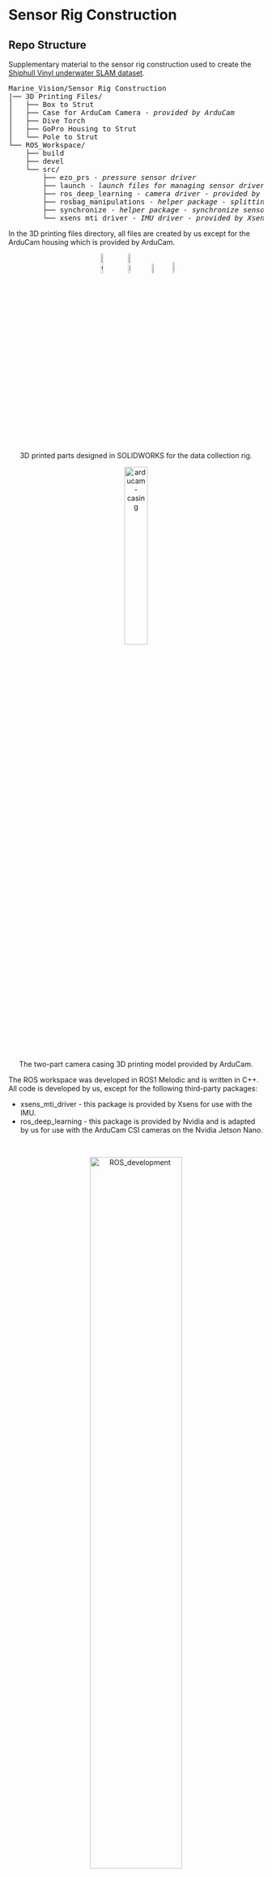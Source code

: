 # Sensor Rig Construction
## Repo Structure
Supplementary material to the sensor rig construction used to create the [Shiphull Vinyl underwater SLAM dataset](https://github.com/African-Robotics-Unit/Ship-Hull-Vinyl-Dataset).  

<pre>
Marine_Vision/Sensor Rig Construction
|── 3D Printing Files/ 
│   ├── Box to Strut
│   ├── Case for ArduCam Camera - <i>provided by ArduCam</i>
│   ├── Dive Torch 
│   ├── GoPro Housing to Strut 
│   └── Pole to Strut 
└── ROS_Workspace/ 
    ├── build 
    ├── devel 
    └── src/ 
        ├── ezo_prs - <i>pressure sensor driver</i>
        ├── launch - <i>launch files for managing sensor drivers</i>
        ├── ros_deep_learning - <i>camera driver - provided by Nvidia</i>
        ├── rosbag_manipulations - <i>helper package - splitting and joining rosbags</i>
        ├── synchronize - <i>helper package - synchronize sensor data</i>
        └── xsens_mti_driver - <i>IMU driver - provided by Xsens</i>
</pre> 

In the 3D printing files directory, all files are created by us except for the ArduCam housing which is provided by ArduCam.  

<p align="center" width="100%">
 <img width="10%" alt="goPro-to-strut" src="https://github.com/user-attachments/assets/7478ebf5-0220-4198-b137-d3c0060c9056" />
 <img width="10%" alt="pole-to-strut" src="https://github.com/user-attachments/assets/53ab0e90-5454-4c01-b76f-f616a157aa2c" />
 <img width="7%" alt="dive_torch" src="https://github.com/user-attachments/assets/c0b21d17-aede-48c0-9504-da6bcca11c91" />
 <img width="7.5%" alt="L-bracket" src="https://github.com/user-attachments/assets/16da769c-b641-4a1e-8764-5287c46f71f9" />
 <br>
 3D printed parts designed in SOLIDWORKS for the data collection rig.
</p>

<p align="center" width="100%"> 
 <img width="30%" alt="arducam-casing" src="https://github.com/user-attachments/assets/1355826c-f38b-427d-83a0-ed2508d60591" />  
 <br />
 The two-part camera casing 3D printing model provided by ArduCam. 
</p>

The ROS workspace was developed in ROS1 Melodic and is written in C++. All code is developed by us, except for the following third-party packages:
* xsens_mti_driver - this package is provided by Xsens for use with the IMU.
* ros_deep_learning - this package is provided by Nvidia and is adapted by us for use with the ArduCam CSI cameras on the Nvidia Jetson Nano.

<br>
<p align="center">
 <img width="60%" alt="ROS_development" src="https://github.com/user-attachments/assets/e5e8ab37-084c-4c2b-9c5d-1963f4df7593" />
 <br>   
 Image showing development of the ROS workspace and nodes on the sensor rig.   
</p>

# Prototype Development Details
Because the planned dataset collection and evaluation of the calibration method are planned to be taken in a tank, pool and in shallow sea water off the side of a jetty, the depth rating of the prototype sensor rig is 2 m. These use cases also guide our decision to make the rig handheld and operated from the side of the pool, tank or jetty.

<p align="center">
 <img width="60%" alt="final_rig" src="https://github.com/user-attachments/assets/8583c64e-fdea-493d-bdfc-fcfca55992ff" />   
 <br>
 Image showing the final prototype sensor rig. Where: (a) ArduCam CSI camera
 inside a GoPro waterproof housing, (b) central rig strut, (c) 3D printed camera-housing-to-strut
 connector, (d) 3D printed strut-to-sensor-box connector, (e) 3D printed torch-to-strut connector, (f)
 dive torch, (g) epoxy-resin filled sensor housing containing (h) pressure sensor, (not visible) IMU,
 Jetson Nano and buck converter.
</p>

<br>

<p align="center">
 <img width="60%" alt="rig_electrical_diagram" src="https://github.com/user-attachments/assets/ea3806b2-2c6c-4d69-9654-9fa6b12294c0" />  
 <br>
 Diagram showing the electrical setup. 
</p>

